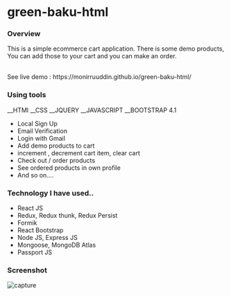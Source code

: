# green-baku-html

<h3>Overview</h3>
<p>This is a simple ecommerce cart application. There is some demo products, You can add those to your cart and you can make an order.</p>

<div></div> <br>
<span>See live demo : https://monirruuddin.github.io/green-baku-html/ </span>

<h3>Using tools</h3>
__HTMl __CSS __JQUERY __JAVASCRIPT __BOOTSTRAP 4.1 

<ul>
  <li>Local Sign Up</li>
  <li>Email Verification</li>
  <li>Login with Gmail</li>
  <li>Add demo products to cart</li>
  <li>increment , decrement cart item, clear cart</li>
  <li>Check out / order products</li>
  <li>See ordered products in own profile</li>
  <li>And so on....</li>
</ul>

<h3> Technology I have used.. </h3>
<ul>
  <li>React JS</li>
  <li>Redux, Redux thunk, Redux Persist</li>
  <li>Formik</li>
  <li>React Bootstrap</li>
  <li>Node JS, Express JS</li>
  <li>Mongoose, MongoDB Atlas</li>
  <li>Passport JS</li>
</ul>

<h3>Screenshot</h3>
<img src="/client/public/cap.PNG" alt="capture" />
